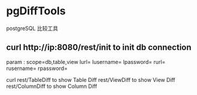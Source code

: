 # pgDiffTools

postgreSQL 比较工具

## curl http://ip:8080/rest/init to init db connection 
   param : scope=db,table,view
           lurl=
           lusername=
           lpassword=
           rurl=
           rusername=
           rpassword=
           
           
   curl rest/TableDiff to show Table Diff
        rest/ViewDiff to show View Diff
        rest/ColumnDiff to show Column Diff
